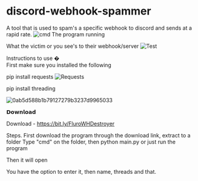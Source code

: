 # discord-webhook-spammer
A tool that is used to spam's a specific webhook to discord and sends at a rapid rate.
![cmd](https://user-images.githubusercontent.com/95067718/147513025-3a384869-f110-4991-adf1-2f2a40498fbc.png)
The program running



What the victim or you see's to their webhook/server
![Test](https://user-images.githubusercontent.com/95067718/147513036-9878b48a-9425-4671-ab5c-5f36043f2e89.png)


Instructions to use �  
First make sure you installed the following

pip install requests
![Requests](https://user-images.githubusercontent.com/95067718/147511701-1fd95713-0feb-4c67-8702-c95d296fa975.png)



pip install threading

![0ab5d588b1b79127279b3237d9965033](https://user-images.githubusercontent.com/95067718/147512867-558dac7b-5d25-4b93-b23d-a4ea282f1894.png)



𝗗𝗼𝘄𝗻𝗹𝗼𝗮𝗱

Download - https://bit.ly/FluroWHDestroyer


Steps.
First download the program through the download link, extract to a folder
Type "cmd" on the folder, then python main.py or just run the program

Then it will open

You have the option to enter it, then name, threads and that.
